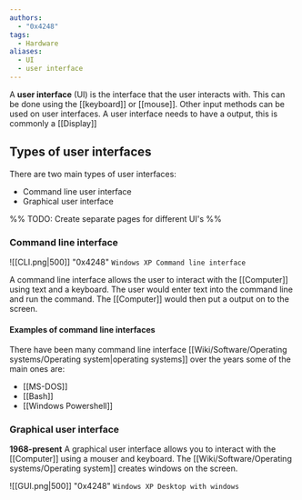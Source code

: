 ```yaml
---
authors:
  - "0x4248"
tags:
  - Hardware
aliases:
  - UI
  - user interface
---
```

A **user interface** (UI) is the interface that the user interacts with. This can be done using the [[keyboard]] or [[mouse]]. Other input methods can be used on user interfaces. A user interface needs to have a output, this is commonly a [[Display]]

## Types of user interfaces
There are two main types of user interfaces:
- Command line user interface
- Graphical user interface

%% TODO: Create separate pages for different UI's %%
### Command line interface

![[CLI.png|500]]
"0x4248" `Windows XP Command line interface`

A command line interface allows the user to interact with the [[Computer]] using text and a keyboard. The user would enter text into the command line and run the command. The [[Computer]] would then put a output on to the screen.

#### Examples of command line interfaces
There have been many command line interface [[Wiki/Software/Operating systems/Operating system|operating systems]] over the years some of the main ones are:
- [[MS-DOS]]
- [[Bash]]
- [[Windows Powershell]]

### Graphical user interface
**1968-present**
A graphical user interface allows you to interact with the [[Computer]] using a mouser and keyboard. The [[Wiki/Software/Operating systems/Operating system]] creates windows on the screen.

![[GUI.png|500]]
"0x4248" `Windows XP Desktop with windows`